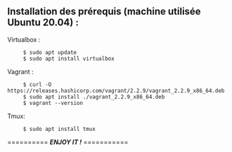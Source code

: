 ##   Installation des prérequis (machine utilisée Ubuntu 20.04) : 

Virtualbox :

     
         $ sudo apt update          
         $ sudo apt install virtualbox
     

Vagrant :

     
     
         $ curl -O https://releases.hashicorp.com/vagrant/2.2.9/vagrant_2.2.9_x86_64.deb 
         $ sudo apt install ./vagrant_2.2.9_x86_64.deb  
         $ vagrant --version

Tmux:
   
         $ sudo apt install tmux
    


==========  ***ENJOY IT !***  ===========
